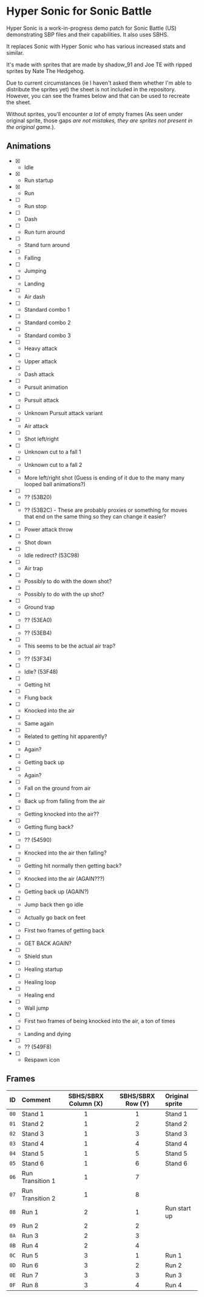 # Hyper Sonic for Sonic Battle

Hyper Sonic is a work-in-progress demo patch for Sonic Battle (US) demonstrating SBP files and their capabilities. It also uses SBHS.

It replaces Sonic with Hyper Sonic who has various increased stats and similar.

It's made with sprites that are made by shadow_91 and Joe TE with ripped sprites by Nate The Hedgehog.

Due to current circumstances (ie I haven't asked them whether I'm able to distribute the sprites yet) the sheet is not included in the repository. However, you can see the frames below and that can be used to recreate the sheet.

Without sprites, you'll encounter *a lot* of empty frames (As seen under original sprite, those gaps *are not mistakes, they are sprites not present in the original game.*).

## Animations

- [x] - Idle

- [x] - Run startup

- [x] - Run

- [ ] - Run stop

- [ ] - Dash

- [ ] - Run turn around

- [ ] - Stand turn around

- [ ] - Falling

- [ ] - Jumping

- [ ] - Landing

- [ ] - Air dash

- [ ] - Standard combo 1

- [ ] - Standard combo 2

- [ ] - Standard combo 3

- [ ] - Heavy attack

- [ ] - Upper attack

- [ ] - Dash attack

- [ ] - Pursuit animation

- [ ] - Pursuit attack

- [ ] - Unknown Pursuit attack variant

- [ ] - Air attack

- [ ] - Shot left/right

- [ ] - Unknown cut to a fall 1

- [ ] - Unknown cut to a fall 2

- [ ] - More left/right shot (Guess is ending of it due to the many many looped ball animations?)

- [ ] - ?? (53B20)

- [ ] - ?? (53B2C) - These are probably proxies or something for moves that end on the same thing so they can change it easier?

- [ ] - Power attack throw

- [ ] - Shot down

- [ ] - Idle redirect? (53C98)

- [ ] - Air trap

- [ ] - Possibly to do with the down shot?

- [ ] - Possibly to do with the up shot?

- [ ] - Ground trap

- [ ] - ?? (53EA0)

- [ ] - ?? (53EB4)

- [ ] - This seems to be the actual air trap?

- [ ] - ?? (53F34)

- [ ] - Idle? (53F48)

- [ ] - Getting hit

- [ ] - Flung back

- [ ] - Knocked into the air

- [ ] - Same again

- [ ] - Related to getting hit apparently?

- [ ] - Again?

- [ ] - Getting back up

- [ ] - Again?

- [ ] - Fall on the ground from air

- [ ] - Back up from falling from the air

- [ ] - Getting knocked into the air??

- [ ] - Getting flung back?

- [ ] - ?? (54590)

- [ ] - Knocked into the air then falling?

- [ ] - Getting hit normally then getting back?

- [ ] - Knocked into the air (AGAIN???)

- [ ] - Getting back up (AGAIN?)

- [ ] - Jump back then go idle

- [ ] - Actually go back on feet

- [ ] - First two frames of getting back

- [ ] - GET BACK AGAIN?

- [ ] - Shield stun

- [ ] - Healing startup

- [ ] - Healing loop

- [ ] - Healing end

- [ ] - Wall jump

- [ ] - First two frames of being knocked into the air, a ton of times

- [ ] - Landing and dying

- [ ] - ?? (549F8)

- [ ] - Respawn icon

## Frames

| ID |Comment|SBHS/SBRX Column (X)|SBHS/SBRX Row (Y)|Original sprite|
|:--:|:------|:------------------:|:---------------:|:--------------|
|``00``| Stand 1 | 1 | 1 | Stand 1
|``01``| Stand 2 | 1 | 2 | Stand 2
|``02``| Stand 3 | 1 | 3 | Stand 3
|``03``| Stand 4 | 1 | 4 | Stand 4
|``04``| Stand 5 | 1 | 5 | Stand 5
|``05``| Stand 6 | 1 | 6 | Stand 6
|``06``| Run Transition 1 | 1 | 7 | 
|``07``| Run Transition 2 | 1 | 8 |
|``08``| Run 1 | 2 | 1 | Run start up
|``09``| Run 2 | 2 | 2 |
|``0A``| Run 3 | 2 | 3 |
|``0B``| Run 4 | 2 | 4 |
|``0C``| Run 5 | 3 | 1 | Run 1
|``0D``| Run 6 | 3 | 2 | Run 2
|``0E``| Run 7 | 3 | 3 | Run 3
|``0F``| Run 8 | 3 | 4 | Run 4